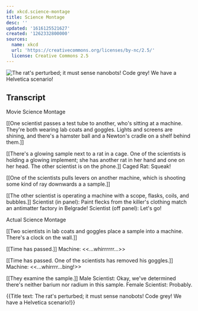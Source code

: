 ```yaml
---
id: xkcd.science-montage
title: Science Montage
desc: ''
updated: '1616125521627'
created: '1262332800000'
sources:
  name: xkcd
  url: 'https://creativecommons.org/licenses/by-nc/2.5/'
  license: Creative Commons 2.5
---
```

![The rat's perturbed; it must sense nanobots! Code grey!  We have a Helvetica scenario!](https://imgs.xkcd.com/comics/science_montage.png)

## Transcript
Movie Science Montage

[[One scientist passes a test tube to another, who's sitting at a machine. They're both wearing lab coats and goggles. Lights and screens are shining, and there's a hamster ball and a Newton's cradle on a shelf behind them.]]

[[There's a glowing sample next to a rat in a cage. One of the scientists is holding a glowing implement; she has another rat in her hand and one on her head. The other scientist is on the phone.]]
Caged Rat: Squeak!

[[One of the scientists pulls levers on another machine, which is shooting some kind of ray downwards a a sample.]]

[[The other scientist is operating a machine with a scope, flasks, coils, and bubbles.]]
Scientist (in panel): Paint flecks from the killer's clothing match an antimatter factory in Belgrade!
Scientist (off panel): Let's go!

Actual Science Montage

[[Two scientists in lab coats and goggles place a sample into a machine. There's a clock on the wall.]]

[[Time has passed.]]
Machine: <<...whirrrrrr...>>

[[Time has passed. One of the scientists has removed his goggles.]]
Machine: <<...whirrrr...bing!>>

[[They examine the sample.]]
Male Scientist: Okay, we've determined there's neither barium nor radium in this sample.
Female Scientist: Probably.

{{Title text: The rat's perturbed; it must sense nanobots! Code grey!  We have a Helvetica scenario!}}
